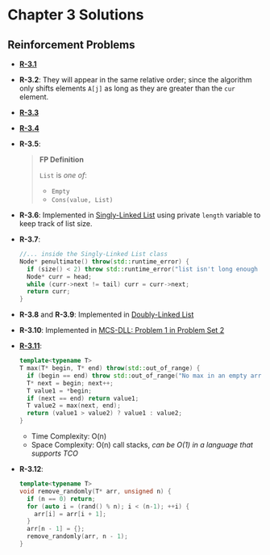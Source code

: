 # Chapter 3 Solutions

## Reinforcement Problems

- **[R-3.1](./r-01.cpp)**
- **R-3.2**: They will appear in the same relative order; since the algorithm only shifts elements `A[j]` as long as they are greater than the `cur` element.
- **[R-3.3](./r-03.cpp)**
- **[R-3.4](./r-04.cpp)**
- **R-3.5**:
  > **FP Definition**
  >
  > `List` is _one of_:
  >
  > - `Empty`
  > - `Cons(value, List)`
- **R-3.6**: Implemented in [Singly-Linked List](../../implementations/singly-linked-list.cpp) using private `length` variable to keep track of list size.
- **R-3.7**:

  ```C++
  //... inside the Singly-Linked List class
  Node* penultimate() throw(std::runtime_error) {
    if (size() < 2) throw std::runtime_error("list isn't long enough to have a penultimate node");
    Node* curr = head;
    while (curr->next != tail) curr = curr->next;
    return curr;
  }
  ```

- **R-3.8** and **R-3.9**: Implemented in [Doubly-Linked List](../../implementations/doubly-linked-list.cpp)

- **R-3.10**: Implemented in [MCS-DLL: Problem 1 in Problem Set 2](../../mcs-solutions/section-05-dll.cpp)

- **[R-3.11](./r-11.cpp)**:
  ```C++
  template<typename T>
  T max(T* begin, T* end) throw(std::out_of_range) {
  	if (begin == end) throw std::out_of_range("No max in an empty array");
  	T* next = begin; next++;
  	T value1 = *begin;
  	if (next == end) return value1;
  	T value2 = max(next, end);
  	return (value1 > value2) ? value1 : value2;
  }
  ```
  - Time Complexity: O(n)
  - Space Complexity: O(n) call stacks, _can be O(1) in a language that supports TCO_
- **R-3.12**:

  ```C++
  template<typename T>
  void remove_randomly(T* arr, unsigned n) {
    if (n == 0) return;
    for (auto i = (rand() % n); i < (n-1); ++i) {
      arr[i] = arr[i + 1];
    }
    arr[n - 1] = {};
    remove_randomly(arr, n - 1);
  }
  ```
